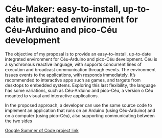 # Céu-Maker: easy-to-install, up-to-date integrated environment for Céu-Arduino and pico-Céu development

The objective of my proposal is to provide an easy-to-install, up-to-date integrated environment for Céu-Arduino and pico-Céu development. Céu is a synchronous reactive language, with supports concurrent lines of execution and broadcast communication through events. The environment issues events to the applications, with responds immediately. It’s recommended to interactive apps such as games, and targets from desktops to embedded systems. Exploring this last flexibility, the language has some variations, such as Céu-Arduino and pico-Céu, a version o Céu meanted to visual and interactive applications.

In the proposed approach, a developer can use the same source code to implement an application that runs on an Arduino (using Céu-Arduino) and on a computer (using pico-Céu), also supporting communicating between the two sides

[Google Summer of Code project link](https://summerofcode.withgoogle.com/projects/#5711135425167360)